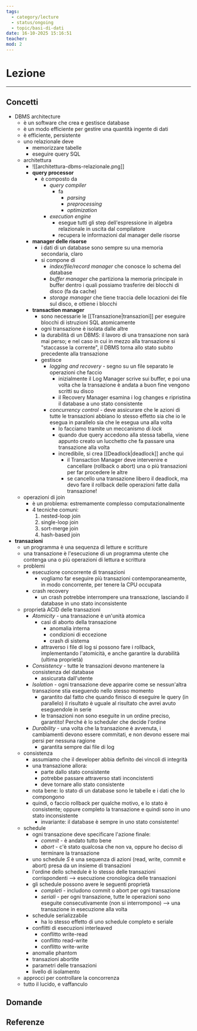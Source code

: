 ```yaml
---
tags:
  - category/lecture
  - status/ongoing
  - topic/basi-di-dati
date: 16-10-2025 15:16:51
teacher:
mod: 2
---
```

# Lezione
---
## Concetti
- DBMS architecture
	- è un software che crea e gestisce database
	- è un modo efficiente per gestire una quantità ingente di dati
	- è efficiente, persistente
	- uno relazionale deve
		- memorizzare tabelle
		- eseguire query SQL
	- architettura
		- ![[architettura-dbms-relazionale.png]]
		- **query processor**
			- è composto da
				- _query compiler_
					- fa
						- _parsing_
						- _preprocessing_
						- _optimization_
				- _execution engine_
					- esegue tutti gli step dell'espressione in algebra relazionale in uscita dal compilatore
					- recupera le informazioni dal manager delle risorse
		- **manager delle risorse**
			- i dati di un database sono sempre su una memoria secondaria, claro
			- si compone di
				- _index/file/record manager_ che conosce lo schema del database
				- _buffer manager_ che partiziona la memoria principale in buffer dentro i quali possiamo trasferire dei blocchi di disco (fa da cache)
				- _storage manager_ che tiene traccia delle locazioni dei file sul disco, e ottiene i blocchi
		- **transaction manager**
			- sono necessarie le [[Transazione|transazioni]] per eseguire blocchi di istruzioni SQL atomicamente
			- ogni transazione è isolata dalle altre
			- la durabilità di un DBMS: il lavoro di una transazione non sarà mai perso; e nel caso in cui in mezzo alla transazione si "staccasse la corrente", il DBMS torna allo stato subito precedente alla transazione
			- gestisce
				- _logging and recovery_ - segno su un file separato le operazioni che faccio
					- inizialmente il Log Manager scrive sui buffer, e poi una volta che la transazione è andata a buon fine vengono scritti su disco
					- il Recovery Manager esamina i log changes e ripristina il database a uno stato consistente
				- _concurrency control_ - deve assicurare che le azioni di tutte le transazioni abbiano lo stesso effetto sia che io le esegua in parallelo sia che le esegua una alla volta
					- lo facciamo tramite un meccanismo di _lock_
					- quando due query accedono alla stessa tabella, viene appunto creato un lucchetto che fa passare una transazione alla volta
					- incredibile, si crea [[Deadlock|deadlock]] anche qui
						- il Transaction Manager deve intervenire e cancellare (rollback o abort) una o più transazioni per far procedere le altre
						- se cancello una transazione libero il deadlock, ma devo fare il rollback delle operazioni fatte dalla transazione!
	- operazioni di join
		- è un problema: estremamente complesso computazionalmente
		- 4 tecniche comuni:
			1. nested-loop join
			2. single-loop join
			3. sort-merge join
			4. hash-based join
- **transazioni**
	- un programma è una sequenza di letture e scritture
	- una transazione è l'esecuzione di un programma utente che contenga una o più operazioni di lettura e scrittura
	- problemi
		- esecuzione concorrente di transazioni
			- vogliamo far eseguire più transazioni contemporaneamente, in modo concorrente, per tenere la CPU occupata
		- crash recovery
			- un crash potrebbe interrompere una transazione, lasciando il database in uno stato inconsistente
	- proprietà ACID delle transazioni
		- _Atomicity_ - una transazione è un'unità atomica
			- casi di aborto della transazione
				- anomalia interna
				- condizioni di eccezione
				- crash di sistema
			- attraverso i file di log si possono fare i rollback, implementando l'atomicità, e anche garantire la durabilità (ultima proprietà)
		- _Consistency_ - tutte le transazioni devono mantenere la consistenza del database
			- assicurata dall'utente
		- _Isolation_ - ogni transazione deve apparire come se nessun'altra transazione stia eseguendo nello stesso momento
			- garantito dal fatto che quando finisco di eseguire le query (in parallelo) il risultato è uguale al risultato che avrei avuto eseguendole in serie
			- le transazioni non sono eseguite in un ordine preciso, garantito! Perché è lo scheduler che decide l'ordine
		- _Durability_ - una volta che la transazione è avvenuta, i cambiamenti devono essere commitati, e non devono essere mai persi per nessuna ragione
			- garantita sempre dai file di log
	- consistenza
		- assumiamo che il developer abbia definito dei vincoli di integrità
		- una transazione allora:
			- parte dallo stato consistente
			- potrebbe passare attraverso stati inconcistenti
			- deve tornare allo stato consistente
		- nota bene: lo stato di un database sono le tabelle e i dati che lo compongono
		- quindi, o faccio rollback per qualche motivo, e lo stato è consistente; oppure completo la transazione e quindi sono in uno stato inconsistente
			- invariante: il database è sempre in uno stato consistente!
	- schedule
		- ogni transazione deve specificare l'azione finale:
			- _commit_ - è andato tutto bene
			- _abort_ - c'è stato qualcosa che non va, oppure ho deciso di terminare la transazione
		- uno schedule $S$ è una sequenza di azioni (read, write, commit e abort) presa da un insieme di transazioni
		- l'ordine dello schedule è lo stesso delle transazioni corrispondenti --> esecuzione cronologica delle transazioni
		- gli schedule possono avere le seguenti proprietà
			- _completi_ - includono commit o abort per ogni transazione
			- _seriali_ - per ogni transazione, tutte le operazioni sono eseguite consecutivamente (non si interrompono) --> una transazione in esecuzione alla volta
		- schedule serializzabile
			- ha lo stesso effetto di uno schedule completo e seriale
		- conflitti di esecuzioni interleaved
			- conflitto write-read
			- conflitto read-write
			- conflitto write-write
		- anomalie phantom
		- transazioni abortite
		- parametri delle transazioni
		- livello di isolamento
	- approcci per controllare la concorrenza
	- tutto il lucido, e vaffanculo

## Domande

## Referenze

